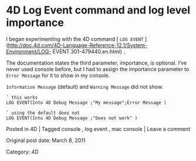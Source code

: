 # 4D Log Event command and log level importance

I began experimenting with the 4D command [ ` LOG EVENT `
](http://doc.4d.com/4D-Language-Reference-12.1/System-Environment/LOG-
EVENT.301-479440.en.html) .

The documentation states the third parameter, importance, is optional. I’ve
never used console before, but I had to assign the importance parameter to `
Error Message ` for it to show in my console.

` Information Message ` (default) and ` Warning Message ` did not show.

    
    
    ` this works
    LOG EVENT(Into 4D Debug Message ;"My message";Error Message )
    
    ` using the default does not
    LOG EVENT(Into 4D Debug Message ;"Does not work" )
    

Posted in 4D | Tagged console , log event , mac console | Leave a comment 


Original post date: March 8, 2011

Category: 4D